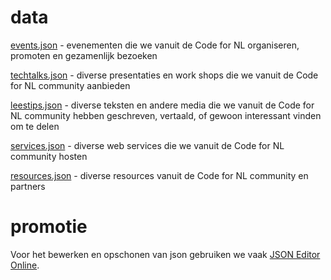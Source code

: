 # data

<a href="events.json">events.json</a> - evenementen die we vanuit de Code for NL organiseren, promoten en gezamenlijk bezoeken

<a href="techtalks.json">techtalks.json</a> - diverse presentaties en work shops die we vanuit de Code for NL community aanbieden

<a href="leestips.json">leestips.json</a> - diverse teksten en andere media die we vanuit de Code for NL community hebben geschreven, vertaald, of gewoon interessant vinden om te delen

<a href="services.json">services.json</a> - diverse web services die we vanuit de Code for NL community hosten

<a href="resources.json">resources.json</a> - diverse resources vanuit de Code for NL community en partners

# promotie

Voor het bewerken en opschonen van json gebruiken we vaak <a href="https://jsoneditoronline.org/">JSON Editor Online</a>.
